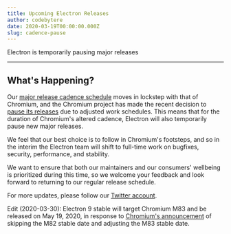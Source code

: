 ```yaml
---
title: Upcoming Electron Releases
author: codebytere
date: 2020-03-19T00:00:00.000Z
slug: cadence-pause
---
```

Electron is temporarily pausing major releases

---

## What's Happening?

Our [major release cadence schedule](https://www.electronjs.org/blog/12-week-cadence) moves in lockstep with that of Chromium, and the Chromium project has made the recent decision to [pause its releases](https://blog.chromium.org/2020/03/upcoming-chrome-releases.html) due to adjusted work schedules. This means that for the duration of Chromium's altered cadence, Electron will also temporarily pause new major releases.

We feel that our best choice is to follow in Chromium's footsteps, and so in the interim the Electron team will shift to full-time work on bugfixes, security, performance, and stability.

We want to ensure that both our maintainers and our consumers' wellbeing is prioritized during this time, so we welcome your feedback and look forward to returning to our regular release schedule.

For more updates, please follow our [Twitter account](https://twitter.com/electronjs).

Edit (2020-03-30): Electron 9 stable will target Chromium M83 and be released on May 19, 2020, in response to [Chromium's announcement](https://chromereleases.googleblog.com/2020/03/chrome-and-chrome-os-release-updates.html) of skipping the M82 stable date and adjusting the M83 stable date.
